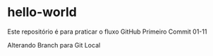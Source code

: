 # hello-world
Este repositório é para praticar o fluxo GitHub
Primeiro Commit 01-11

Alterando Branch para Git Local


